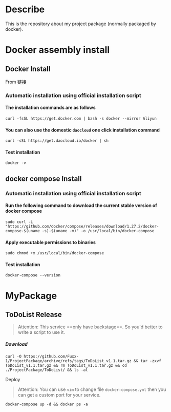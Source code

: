# Describe

This is the repository about my project package (normally packaged by docker).

# Docker assembly install

## Docker Install

From [链接](https://www.runoob.com/docker/ubuntu-docker-install.html)

### Automatic installation using official installation script

#### The installation commands are as follows

```shell
curl -fsSL https://get.docker.com | bash -s docker --mirror Aliyun
```

#### You can also use the domestic `daocloud` one click installation command

```shell
curl -sSL https://get.daocloud.io/docker | sh
```

#### Test installation

```shell
docker -v
```

## docker compose Install

### Automatic installation using official installation script

#### Run the following command to download the current stable version of docker compose

```shell
sudo curl -L "https://github.com/docker/compose/releases/download/1.27.2/docker-compose-$(uname -s)-$(uname -m)" -o /usr/local/bin/docker-compose
```

#### Apply executable permissions to binaries

```shell
sudo chmod +x /usr/local/bin/docker-compose
```

#### Test installation

```shell
docker-compose --version
```



# MyPackage

## ToDoList Release

> Attention: This service ==only have backstage==. So you'd better to write a script to use it.

##### Download

```shell
curl -O https://github.com/Fuxx-1/ProjectPackage/archive/refs/tags/ToDoList_v1.1.tar.gz && tar -zxvf ToDoList_v1.1.tar.gz && rm ToDoList_v1.1.tar.gz && cd ./ProjectPackage/ToDoList/ && ls -al
```

Deploy

>  Attention: You can use `vim` to change file `docker-compose.yml` then you can get a custom port for your service.

```shell
docker-compose up -d && docker ps -a
```

